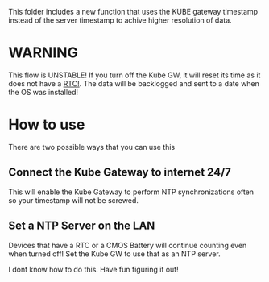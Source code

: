 This folder includes a new function that uses the KUBE gateway timestamp instead of the server timestamp to achive higher resolution of data.

# WARNING
This flow is UNSTABLE! If you turn off the Kube GW, it will reset its time as it does not have a [RTC!](https://en.wikipedia.org/wiki/Real-time_clock). The data will be backlogged and sent to a date when the OS was installed!

# How to use
There are two possible ways that you can use this
## Connect the Kube Gateway to internet 24/7
This will enable the Kube Gateway to perform NTP synchronizations often so your timestamp will not be screwed.
## Set a NTP Server on the LAN
Devices that have a RTC or a CMOS Battery will continue counting even when turned off! Set the Kube GW to use that as an NTP server.

I dont know how to do this. Have fun figuring it out!
